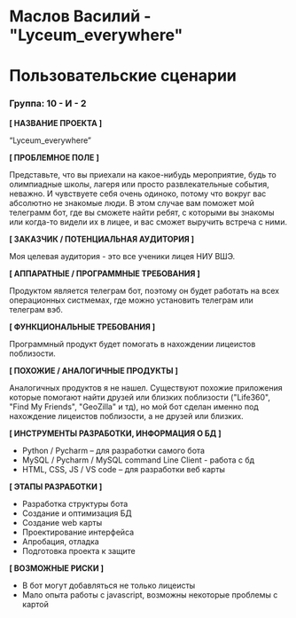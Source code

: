 # Маслов Василий - "Lyceum_everywhere"
# Пользовательские сценарии

### Группа: 10 - И - 2




**[ НАЗВАНИЕ ПРОЕКТА ]**

“Lyceum_everywhere”

**[ ПРОБЛЕМНОЕ ПОЛЕ ]**

Представьте, что вы приехали на какое-нибудь мероприятие, будь то олимпиадные школы, лагеря или просто развлекательные события, неважно. И чувствуете себя очень одиноко, потому что вокруг вас абсолютно не знакомые люди. В этом случае вам поможет мой телеграмм бот, где вы сможете найти ребят, с которыми вы знакомы или когда-то видели их в лицее, и вас сможет выручить встреча с ними.

**[ ЗАКАЗЧИК / ПОТЕНЦИАЛЬНАЯ АУДИТОРИЯ ]**

Моя целевая аудитория - это все ученики лицея НИУ ВШЭ.


**[ АППАРАТНЫЕ / ПРОГРАММНЫЕ ТРЕБОВАНИЯ ]** 

Продуктом является телеграм бот, поэтому он будет работать на всех операционных систмемах, где можно установить телеграм или телеграм вэб.

**[ ФУНКЦИОНАЛЬНЫЕ ТРЕБОВАНИЯ ]**

Программный продукт будет помогать в нахождении лицеистов поблизости.


**[ ПОХОЖИЕ / АНАЛОГИЧНЫЕ ПРОДУКТЫ ]**

Аналогичных продуктов я не нашел. Существуют похожие приложения которые помогают найти друзей или близких поблизости ("Life360", "Find My Friends", "GeoZilla" и тд), но мой бот сделан именно под нахождение лицеистов поблизости, а не друзей или близких.

**[ ИНСТРУМЕНТЫ РАЗРАБОТКИ, ИНФОРМАЦИЯ О БД ]**

* Python / Pycharm – для разработки самого бота
* MySQL / Pycharm / MySQL command Line Client  - работа с бд
* HTML, CSS, JS / VS code – для разработки веб карты 


**[ ЭТАПЫ РАЗРАБОТКИ ]**

* Разработка структуры бота
* Создание и оптимизация БД
* Создание web карты
* Проектирование интерфейса
* Апробация, отладка
* Подготовка проекта к защите

**[ ВОЗМОЖНЫЕ РИСКИ ]**

* В бот могут добавляться не только лицеисты
* Мало опыта работы с javascript, возможны некоторые проблемы с картой
